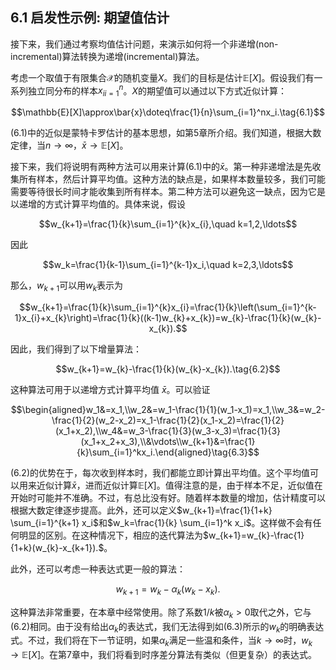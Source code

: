 ## 6.1 启发性示例: 期望值估计

接下来，我们通过考察均值估计问题，来演示如何将一个非递增(non-incremental)算法转换为递增(incremental)算法。

考虑一个取值于有限集合$\mathcal{X}$的随机变量$X$。我们的目标是估计$\mathbb{E}[X]$。假设我们有一系列独立同分布的样本${x_i}_{i=1}^n$。$X$的期望值可以通过以下方式近似计算：

$$\mathbb{E}[X]\approx\bar{x}\doteq\frac{1}{n}\sum_{i=1}^nx_i.\tag{6.1}$$

$(6.1)$中的近似是蒙特卡罗估计的基本思想，如第$5$章所介绍。我们知道，根据大数定律，当$n\to\infty$，$\bar{x}\to\mathbb{E}[X]$。

接下来，我们将说明有两种方法可以用来计算$(6.1)$中的$\bar{x}$。第一种非递增法是先收集所有样本，然后计算平均值。这种方法的缺点是，如果样本数量较多，我们可能需要等待很长时间才能收集到所有样本。第二种方法可以避免这一缺点，因为它是以递增的方式计算平均值的。具体来说，假设

$$w_{k+1}=\frac{1}{k}\sum_{i=1}^{k}x_{i},\quad k=1,2,\ldots$$

因此

$$w_k=\frac{1}{k-1}\sum_{i=1}^{k-1}x_i,\quad k=2,3,\ldots$$

那么，$w_{k+1}$可以用$w_k$表示为

$$w_{k+1}=\frac{1}{k}\sum_{i=1}^{k}x_{i}=\frac{1}{k}\left(\sum_{i=1}^{k-1}x_{i}+x_{k}\right)=\frac{1}{k}((k-1)w_{k}+x_{k})=w_{k}-\frac{1}{k}(w_{k}-x_{k}).$$

因此，我们得到了以下增量算法：

$$w_{k+1}=w_{k}-\frac{1}{k}(w_{k}-x_{k}).\tag{6.2}$$

这种算法可用于以递增方式计算平均值 $\bar{x}$。可以验证

$$\begin{aligned}w_1&=x_1,\\w_2&=w_1-\frac{1}{1}(w_1-x_1)=x_1,\\w_3&=w_2-\frac{1}{2}(w_2-x_2)=x_1-\frac{1}{2}(x_1-x_2)=\frac{1}{2}(x_1+x_2),\\w_4&=w_3-\frac{1}{3}(w_3-x_3)=\frac{1}{3}(x_1+x_2+x_3),\\&\vdots\\w_{k+1}&=\frac{1}{k}\sum_{i=1}^kx_i.\end{aligned}\tag{6.3}$$

$(6.2)$的优势在于，每次收到样本时，我们都能立即计算出平均值。这个平均值可以用来近似计算$\bar{x}$，进而近似计算$\mathbb{E}[X]$。值得注意的是，由于样本不足，近似值在开始时可能并不准确。不过，有总比没有好。随着样本数量的增加，估计精度可以根据大数定律逐步提高。此外，还可以定义$w_{k+1}=\frac{1}{1+k} \sum_{i=1}^{k+1} x_i$和$w_k=\frac{1}{k} \sum_{i=1}^k x_i$。这样做不会有任何明显的区别。在这种情况下，相应的迭代算法为$w_{k+1}=w_{k}-\frac{1}{1+k}(w_{k}-x_{k+1}).$。

此外，还可以考虑一种表达式更一般的算法：

$$w_{k+1}=w_k-\alpha_k(w_k-x_k).\tag{6.4}$$

这种算法非常重要，在本章中经常使用。除了系数$1/k$被$\alpha_k>0$取代之外，它与$(6.2)$相同。由于没有给出$\alpha_k$的表达式，我们无法得到如$(6.3)$所示的$w_k$的明确表达式。不过，我们将在下一节证明，如果${\alpha_k}$满足一些温和条件，当$k\to\infty$时，$w_k \rightarrow \mathbb{E}[X]$。在第$7$章中，我们将看到时序差分算法有类似（但更复杂）的表达式。


